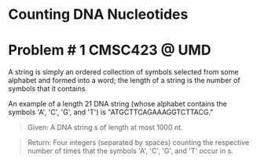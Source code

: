 # Counting DNA Nucleotides
# Problem # 1 CMSC423 @ UMD
A string is simply an ordered collection of symbols selected from some alphabet and formed into a word; the length of a string is the number of symbols that it contains.

An example of a length 21 DNA string (whose alphabet contains the symbols 'A', 'C', 'G', and 'T') is "ATGCTTCAGAAAGGTCTTACG."

>Given: A DNA string s of length at most 1000 nt.

>Return: Four integers (separated by spaces) counting the respective number of times that the symbols 'A', 'C', 'G', and 'T' occur in s.
